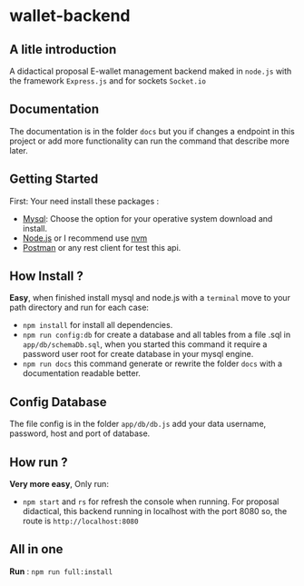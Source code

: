 # wallet-backend

## A litle introduction
A didactical proposal E-wallet management backend maked  in `node.js` with the framework `Express.js` and for sockets `Socket.io`

## Documentation

The documentation is in the folder `docs` but you if changes a endpoint in this project or add more functionality can run the command that describe more later.

## Getting Started

 First: Your need install these packages :
 - [Mysql](https://www.mysql.com/downloads/): Choose the option for your operative system download and install.
 - [Node.js](https://nodejs.org) or I recommend use [nvm](https://github.com/creationix/nvm) 
 - [Postman](https://www.getpostman.com/apps) or any rest client for test this api.

## How Install ?

**Easy**, when finished install mysql and node.js with a `terminal` move to your path directory and run for each case:

* `npm install` for install all dependencies.
* `npm run config:db` for create a database and all tables from a file .sql in `app/db/schemaDb.sql`, when you started this command it require a password user root for create database in your mysql engine.
* `npm run docs` this command generate or rewrite the folder `docs` with a documentation readable better.

## Config Database

The file config is in the folder `app/db/db.js` add your data username, password, host and port of database.

## How run ?

**Very more easy**, Only run:

* `npm start` and `rs` for refresh the console when running. For proposal didactical, this backend running in localhost with the port 8080 so, the route is `http://localhost:8080`

## All in one 

**Run** : `npm run full:install`
